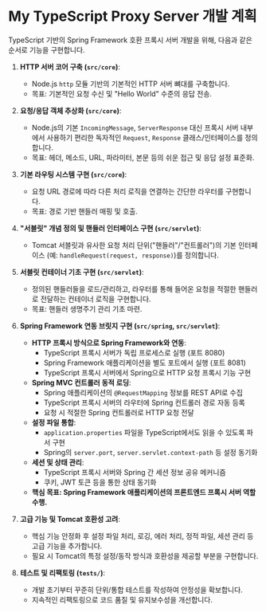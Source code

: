 # My TypeScript Proxy Server 개발 계획

TypeScript 기반의 Spring Framework 호환 프록시 서버 개발을 위해, 다음과 같은 순서로 기능을 구현합니다.

1.  **HTTP 서버 코어 구축 (`src/core`)**:

    - Node.js `http` 모듈 기반의 기본적인 HTTP 서버 뼈대를 구축합니다.
    - 목표: 기본적인 요청 수신 및 "Hello World" 수준의 응답 전송.

2.  **요청/응답 객체 추상화 (`src/core`)**:

    - Node.js의 기본 `IncomingMessage`, `ServerResponse` 대신 프록시 서버 내부에서 사용하기 편리한 독자적인 `Request`, `Response` 클래스/인터페이스를 정의합니다.
    - 목표: 헤더, 메소드, URL, 파라미터, 본문 등의 쉬운 접근 및 응답 설정 표준화.

3.  **기본 라우팅 시스템 구현 (`src/core`)**:

    - 요청 URL 경로에 따라 다른 처리 로직을 연결하는 간단한 라우터를 구현합니다.
    - 목표: 경로 기반 핸들러 매핑 및 호출.

4.  **"서블릿" 개념 정의 및 핸들러 인터페이스 구현 (`src/servlet`)**:

    - Tomcat 서블릿과 유사한 요청 처리 단위("핸들러"/"컨트롤러")의 기본 인터페이스 (예: `handleRequest(request, response)`)를 정의합니다.

5.  **서블릿 컨테이너 기초 구현 (`src/servlet`)**:

    - 정의된 핸들러들을 로드/관리하고, 라우터를 통해 들어온 요청을 적절한 핸들러로 전달하는 컨테이너 로직을 구현합니다.
    - 목표: 핸들러 생명주기 관리 기초 마련.

6.  **Spring Framework 연동 브릿지 구현 (`src/spring`, `src/servlet`)**:

    - **HTTP 프록시 방식으로 Spring Framework와 연동**:
      - TypeScript 프록시 서버가 독립 프로세스로 실행 (포트 8080)
      - Spring Framework 애플리케이션을 별도 포트에서 실행 (포트 8081)
      - TypeScript 프록시 서버에서 Spring으로 HTTP 요청 프록시 기능 구현
    - **Spring MVC 컨트롤러 동적 로딩**:
      - Spring 애플리케이션의 `@RequestMapping` 정보를 REST API로 수집
      - TypeScript 프록시 서버의 라우터에 Spring 컨트롤러 경로 자동 등록
      - 요청 시 적절한 Spring 컨트롤러로 HTTP 요청 전달
    - **설정 파일 통합**:
      - `application.properties` 파일을 TypeScript에서도 읽을 수 있도록 파서 구현
      - Spring의 `server.port`, `server.servlet.context-path` 등 설정 동기화
    - **세션 및 상태 관리**:
      - TypeScript 프록시 서버와 Spring 간 세션 정보 공유 메커니즘
      - 쿠키, JWT 토큰 등을 통한 상태 동기화
    - **핵심 목표: Spring Framework 애플리케이션의 프론트엔드 프록시 서버 역할 수행.**

7.  **고급 기능 및 Tomcat 호환성 고려**:

    - 핵심 기능 안정화 후 설정 파일 처리, 로깅, 에러 처리, 정적 파일, 세션 관리 등 고급 기능을 추가합니다.
    - 필요 시 Tomcat의 특정 설정/동작 방식과 호환성을 제공할 부분을 구현합니다.

8.  **테스트 및 리팩토링 (`tests/`)**:
    - 개발 초기부터 꾸준히 단위/통합 테스트를 작성하여 안정성을 확보합니다.
    - 지속적인 리팩토링으로 코드 품질 및 유지보수성을 개선합니다.
